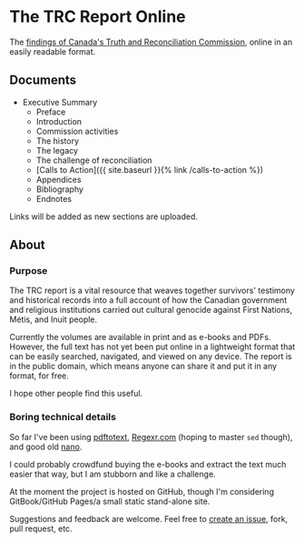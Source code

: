 # The TRC Report Online

The [findings of Canada's Truth and Reconciliation Commission](http://www.trc.ca/websites/trcinstitution/index.php?p=890), online in an easily readable format.

## Documents

- Executive Summary
  - Preface
  - Introduction
  - Commission activities
  - The history
  - The legacy
  - The challenge of reconciliation
  - [Calls to Action]({{ site.baseurl }}{% link /calls-to-action %})
  - Appendices
  - Bibliography
  - Endnotes
  
Links will be added as new sections are uploaded.

## About

### Purpose

The TRC report is a vital resource that weaves together survivors' testimony and historical records into a full account of how the Canadian government and religious institutions carried out cultural genocide against First Nations, Métis, and Inuit people. 

Currently the volumes are available in print and as e-books and PDFs. However, the full text has not yet been put online in a lightweight format that can be easily searched, navigated, and viewed on any device. The report is in the public domain, which means anyone can share it and put it in any format, for free.

I hope other people find this useful.

### Boring technical details

So far I've been using [pdftotext](https://linux.die.net/man/1/pdftotext), [Regexr.com](http://regexr.com) (hoping to master ```sed``` though), and good old [nano](https://en.wikipedia.org/wiki/GNU_nano).

I could probably crowdfund buying the e-books and extract the text much easier that way, but I am stubborn and like a challenge.

At the moment the project is hosted on GitHub, though I'm considering GitBook/GitHub Pages/a small static stand-alone site. 

Suggestions and feedback are welcome. Feel free to [create an issue](https://github.com/nevillepark/trc/issues), fork, pull request, etc.
